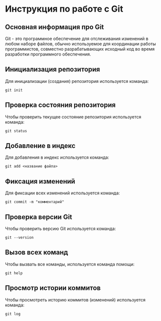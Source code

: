 # **Инструкция по работе с Git**

## Основная информация про Git

Git - это программное обеспечение для отслеживания изменений в любом наборе файлов, обычно используемое для координации работы программистов, совместно разрабатывающих исходный код во время разработки программного обеспечения.

## Инициализация репозитория

Для инициализации (создания) репозитория используется команда: 

    git init

## Проверка состояния репозитория

Чтобы проверить текущее состояние репозитория используется команда:

    git status

## Добавление в индекс

Для добавления в индекс используется команда:

    git add <название файла>

## Фиксация изменений

Для фиксации всех изменений используется команда:

    git commit -m "комментарий"

## Проверка версии Git

Чтобы проверить версию Git используется команда:

    git --version

## Вызов всех команд

Чтобы вызвать все команды, используется команда помощи: 

    git help

## Просмотр истории коммитов

Чтобы просмотреть историю коммитов (изменений) используется команда:

    git log

